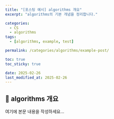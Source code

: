 ```yaml
---
title: "[포스팅 예시] algorithms 개요"
excerpt: "algorithms의 기본 개념을 정리합니다."

categories:
  - CS
  - algorithms
tags:
  - [algorithms, example, test]

permalink: /categories/algorithms/example-post/

toc: true
toc_sticky: true

date: 2025-02-26
last_modified_at: 2025-02-26
---
```


## 🚀 algorithms 개요

여기에 본문 내용을 작성하세요...
